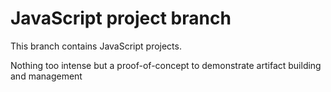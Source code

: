 # **JavaScript** project branch


This branch contains JavaScript projects.

Nothing too intense but a proof-of-concept to demonstrate artifact building and management
